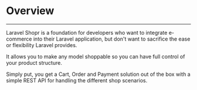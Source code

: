 # Overview

---

<a name="section-1"></a>
Laravel Shopr is a foundation for developers who want to integrate e-commerce into their Laravel application, but don't want to sacrifice the ease or flexibility Laravel provides. 

It allows you to make any model shoppable so you can have full control of your product structure.

Simply put, you get a Cart, Order and Payment solution out of the box with a simple REST API for handling the different shop scenarios.
